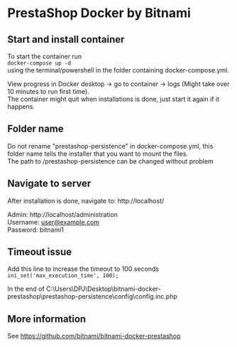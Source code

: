 # PrestaShop Docker by Bitnami

## Start and install container
To start the container run  
`docker-compose up -d`  
using the terminal/powershell in the folder containing docker-compose.yml.  
  
View progress in Docker desktop -> go to container -> logs (Might take over 10 minutes to run first time).  
The container might quit when installations is done, just start it again if it happens.

## Folder name
Do not rename "prestashop-persistence" in docker-compose.yml, this folder name tells the installer that you want to mount the files.  
The path to /prestashop-persistence can be changed without problem

## Navigate to server
After installation is done, navigate to: http://localhost/

Admin: http://localhost/administration  
Username: user@example.com  
Password: bitnami1  

## Timeout issue
Add this line to increase the timeout to 100 seconds  
`ini_set('max_execution_time', 100);`  

In the end of C:\Users\DPJ\Desktop\bitnami-docker-prestashop\prestashop-persistence\config\config.inc.php

## More information
See https://github.com/bitnami/bitnami-docker-prestashop
